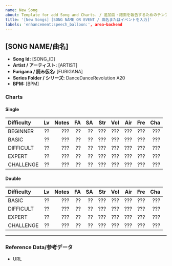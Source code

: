 ```yaml
---
name: New Song
about: Template for add Song and Charts. / 追加曲・譜面を報告するためのテンプレートです。
title: '[New Songs] [SONG NAME OR EVENT / 曲名またはイベントを入力]'
labels: 'enhancement:speech_balloon:', area-backend
---
```

## [SONG NAME/曲名]
- **Song Id:** [SONG_ID]
- **Artist / アーティスト:** [ARTIST]
- **Furigana / 読み仮名:** [FURIGANA]
- **Series Folder / シリーズ:** DanceDanceRevolution A20
- **BPM:** [BPM] <!-- ex. "180", "100-400", "???"  -->
### Charts
<!-- Please enter the contents filled with "?".
If you are not sure, keep it as it is. -->
<!-- "?"で埋められた部分を入力してください。
わからない場合は、そのままにしてください。 -->
#### Single
|Difficulty|Lv|Notes|FA|SA|Str|Vol|Air|Fre|Cha|
|:---------|--:|--:|--:|--:|--:|--:|--:|--:|--:|
|BEGINNER|??|???|??|??|???|???|???|???|???|
|BASIC|??|???|??|??|???|???|???|???|???|
|DIFFICULT|??|???|??|??|???|???|???|???|???|
|EXPERT|??|???|??|??|???|???|???|???|???|
|CHALLENGE|??|???|??|??|???|???|???|???|???|
#### Double
|Difficulty|Lv|Notes|FA|SA|Str|Vol|Air|Fre|Cha|
|:---------|--:|--:|--:|--:|--:|--:|--:|--:|--:|
|BASIC|??|???|??|??|???|???|???|???|???|
|DIFFICULT|??|???|??|??|???|???|???|???|???|
|EXPERT|??|???|??|??|???|???|???|???|???|
|CHALLENGE|??|???|??|??|???|???|???|???|???|
-----
<!-- If you are reporting 2 or above songs. copy & paste it below. -->
<!-- 2曲以上報告する場合は、コピペして以下に入力してください。 -->

### Reference Data/参考データ
<!-- If you have any photos, videos, etc, please paste the link here. -->
<!-- 参考にできる写真、動画などがあれば、ここにリンクを貼り付けてください。 -->
- URL
